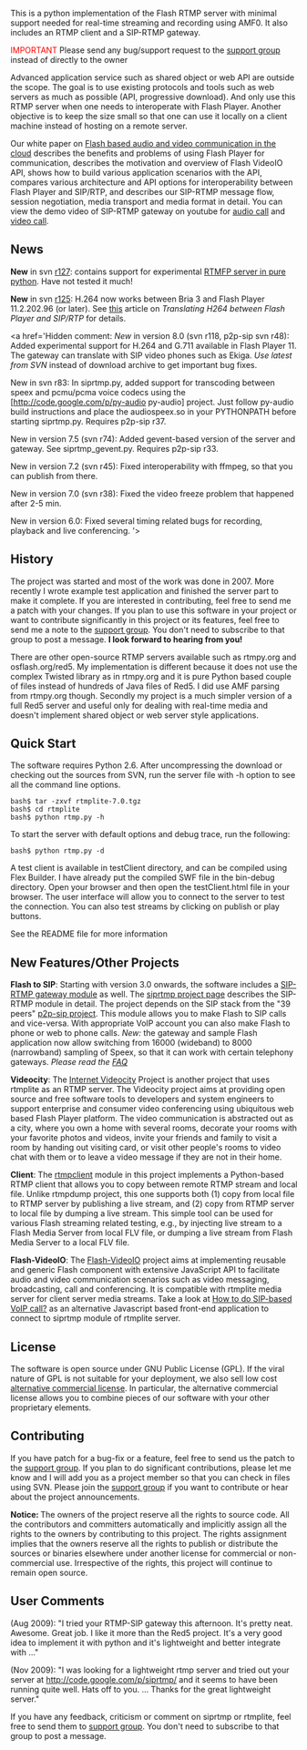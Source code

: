 This is a python implementation of the Flash RTMP server with minimal support needed for real-time streaming and recording using AMF0. It also includes an RTMP client and a SIP-RTMP gateway.

<font color='#ff0000'>IMPORTANT</font> Please send any bug/support request to the [support group](http://groups.google.com/group/myprojectguide) instead of directly to the owner

Advanced application service such as shared object or web API are outside the scope. The goal is to use existing protocols and tools such as web servers as much as possible (API, progressive download). And only use this RTMP server when one needs to interoperate with Flash Player. Another objective is to keep the size small so that one can use it locally on a client machine instead of hosting on a remote server.

Our white paper on <a href='http://arxiv.org/pdf/1107.0011v1'>Flash based audio and video communication in the cloud</a> describes the benefits and problems of using Flash Player for communication, describes the motivation and overview of Flash VideoIO API, shows how to build various application scenarios with the API, compares various architecture and API options for interoperability between Flash Player and SIP/RTP, and describes our SIP-RTMP message flow, session negotiation, media transport and media format in detail. You can view the demo video of SIP-RTMP gateway on youtube for [audio call](http://www.youtube.com/watch?v=-_W2YVCIPg8) and [video call](http://www.youtube.com/watch?v=cI4nqBfHsXM).

## News ##

**New** in svn [r127](https://code.google.com/p/rtmplite/source/detail?r=127): contains support for experimental [RTMFP server in pure python](http://code.google.com/p/rtmplite/source/browse/trunk/rtmfp.py). Have not tested it much!

**New** in svn [r125](https://code.google.com/p/rtmplite/source/detail?r=125): H.264 now works between Bria 3 and Flash Player 11.2.202.96 (or later). See [this](http://p2p-sip.blogspot.com/2012/01/translating-h264-between-flash-player.html) article on _Translating H264 between Flash Player and SIP/RTP_ for details.

<a href='Hidden comment: 
*New* in version 8.0 (svn r118, p2p-sip svn r48): Added experimental support for H.264 and G.711 available in Flash Player 11. The gateway can translate with SIP video phones such as Ekiga. *Use latest from SVN* instead of download archive to get important bug fixes.

New in svn r83: In siprtmp.py, added support for transcoding between speex and pcmu/pcma voice codecs using the [http://code.google.com/p/py-audio py-audio] project. Just follow py-audio build instructions and place the audiospeex.so in your PYTHONPATH before starting siprtmp.py. Requires p2p-sip r37.


New in version 7.5 (svn r74): Added gevent-based version of the server and gateway. See siprtmp_gevent.py. Requires p2p-sip r33.

New in version 7.2 (svn r45): Fixed interoperability with ffmpeg, so that you can publish from there.

New in version 7.0 (svn r38): Fixed the video freeze problem that happened after 2-5 min.

New in version 6.0: Fixed several timing related bugs for recording, playback and live conferencing.
'></a>

## History ##

The project was started and most of the work was done in 2007. More recently I wrote example test application and finished the server part to make it complete. If you are interested in contributing, feel free to send me a patch with your changes. If you plan to use this software in your project or want to contribute significantly in this project or its features, feel free to send me a note to the [support group](http://groups.google.com/group/myprojectguide). You don't need to subscribe to that group to post a message. **I look forward to hearing from you!**

There are other open-source RTMP servers available such as rtmpy.org and osflash.org/red5. My implementation is different because it does not use the complex Twisted library as in rtmpy.org and it is pure Python based couple of files instead of hundreds of Java files of Red5. I did use AMF parsing from rtmpy.org though. Secondly my project is a much simpler version of a full Red5 server and useful only for dealing with real-time media and doesn't implement shared object or web server style applications.

## Quick Start ##

The software requires Python 2.6. After uncompressing the download or checking out the sources from SVN, run the server file with -h option to see all the command line options.
```
bash$ tar -zxvf rtmplite-7.0.tgz
bash$ cd rtmplite
bash$ python rtmp.py -h
```

To start the server with default options and debug trace, run the following:
```
bash$ python rtmp.py -d
```

A test client is available in testClient directory, and can be compiled using Flex Builder. I have already put the compiled SWF file in the bin-debug directory. Open your browser and then open the testClient.html file in your browser. The user interface will allow you to connect to the server to test the connection. You can also test streams by clicking on publish or play buttons.

See the README file for more information

## New Features/Other Projects ##

**Flash to SIP**: Starting with version 3.0 onwards, the software includes a [SIP-RTMP gateway module](http://code.google.com/p/rtmplite/source/browse/trunk/siprtmp.py) as well. The [siprtmp project page](http://code.google.com/p/siprtmp/) describes the SIP-RTMP module in detail. The project depends on the SIP stack from the "39 peers" [p2p-sip project](http://code.google.com/p/p2p-sip/). This module allows you to make Flash to SIP calls and vice-versa. With appropriate VoIP account you can also make Flash to phone or web to phone calls. _New:_ the gateway and sample Flash application now allow switching from 16000 (wideband) to 8000 (narrowband) sampling of Speex, so that it can work with certain telephony gateways.  _Please read the [FAQ](http://code.google.com/p/rtmplite/wiki/FaqSiprtmp)_

**Videocity**: The [Internet Videocity](http://code.google.com/p/videocity/) Project is another project that uses rtmplite as an RTMP server. The Videocity project aims at providing open source and free software tools to developers and system engineers to support enterprise and consumer video conferencing using ubiquitous web based Flash Player platform. The video communication is abstracted out as a city, where you own a home with several rooms, decorate your rooms with your favorite photos and videos, invite your friends and family to visit a room by handing out visiting card, or visit other people's rooms to video chat with them or to leave a video message if they are not in their home.

**Client**: The [rtmpclient](http://code.google.com/p/rtmplite/source/browse/trunk/rtmpclient.py) module in this project implements a Python-based RTMP client that allows you to copy between remote RTMP stream and local file. Unlike rtmpdump project, this one supports both (1) copy from local file to RTMP server by publishing a live stream, and (2) copy from RTMP server to local file by dumping a live stream. This simple tool can be used for various Flash streaming related testing, e.g., by injecting live stream to a Flash Media Server from local FLV file, or dumping a live stream from Flash Media Server to a local FLV file.

**Flash-VideoIO**: The [Flash-VideoIO](http://code.google.com/p/flash-videoio/) project aims at implementing reusable and generic Flash component with extensive JavaScript API to facilitate audio and video communication scenarios such as video messaging, broadcasting, call and conferencing. It is compatible with rtmplite media server for client server media streams. Take a look at <a href='http://myprojectguide.org/p/flash-videoio/11.html'>How to do SIP-based VoIP call?</a> as an alternative Javascript based front-end application to connect to siprtmp module of rtmplite server.

## License ##

The software is open source under GNU Public License (GPL). If the viral nature of GPL is not suitable for your deployment, we also sell low cost [alternative commercial license](http://theintencity.com/services.html). In particular, the alternative commercial license allows you to combine pieces of our software with your other proprietary elements.

## Contributing ##
If you have patch for a bug-fix or a feature, feel free to send us the patch to the [support group](http://groups.google.com/group/myprojectguide). If you plan to do significant contributions, please let me know and I will add you as a project member so that you can check in files using SVN. Please join the [support group](http://groups.google.com/group/myprojectguide) if you want to contribute or hear about the project announcements.

<b>Notice: </b> The owners of the project reserve all the rights to source code. All the contributors and committers automatically and implicitly assign all the rights to the owners by contributing to this project. The rights assignment implies that the owners reserve all the rights to publish or distribute the sources or binaries elsewhere under another license for commercial or non-commercial use. Irrespective of the rights, this project will continue to remain open source.

## User Comments ##

(Aug 2009): "I tried your RTMP-SIP gateway this afternoon. It's pretty neat. Awesome. Great job. I like it more than the Red5 project.  It's a very good idea to implement it with python and it's lightweight and better integrate with ..."

(Nov 2009): "I was looking for a lightweight rtmp server and tried out your server at http://code.google.com/p/siprtmp/ and it seems to have been running quite well. Hats off to you. ... Thanks for the great lightweight server."

If you have any feedback, criticism or comment on siprtmp or rtmplite, feel free to send them to [support group](http://groups.google.com/group/myprojectguide). You don't need to subscribe to that group to post a message.